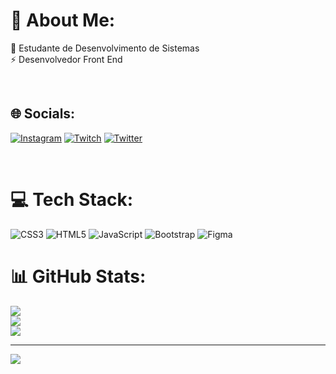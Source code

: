 # 💫 About Me:
🔭 Estudante de Desenvolvimento de Sistemas<br>⚡ Desenvolvedor Front End

<br>

## 🌐 Socials:
[![Instagram](https://img.shields.io/badge/Instagram-%23E4405F.svg?logo=Instagram&logoColor=white)](https://instagram.com/_r4fael.sx) [![Twitch](https://img.shields.io/badge/Twitch-%239146FF.svg?logo=Twitch&logoColor=white)](https://twitch.tv/r4faelzk) [![Twitter](https://img.shields.io/badge/Twitter-%231DA1F2.svg?logo=Twitter&logoColor=white)](https://twitter.com/rafaelferreir4x) 

<br>

# 💻 Tech Stack:
![CSS3](https://img.shields.io/badge/css3-%231572B6.svg?style=for-the-badge&logo=css3&logoColor=white) ![HTML5](https://img.shields.io/badge/html5-%23E34F26.svg?style=for-the-badge&logo=html5&logoColor=white) ![JavaScript](https://img.shields.io/badge/javascript-%23323330.svg?style=for-the-badge&logo=javascript&logoColor=%23F7DF1E) ![Bootstrap](https://img.shields.io/badge/bootstrap-%23563D7C.svg?style=for-the-badge&logo=bootstrap&logoColor=white) 	![Figma](https://img.shields.io/badge/figma-%23F24E1E.svg?style=for-the-badge&logo=figma&logoColor=white)
# 📊 GitHub Stats:
![](https://github-readme-stats.vercel.app/api?username=r4faelzk&theme=monokai&hide_border=false&include_all_commits=false&count_private=false)<br/>
![](https://github-readme-streak-stats.herokuapp.com/?user=r4faelzk&theme=monokai&hide_border=false)<br/>
![](https://github-readme-stats.vercel.app/api/top-langs/?username=r4faelzk&theme=monokai&hide_border=false&include_all_commits=false&count_private=false&layout=compact)

---
[![](https://visitcount.itsvg.in/api?id=r4faelzk&icon=2&color=0)](https://visitcount.itsvg.in)

<!-- Proudly created with GPRM ( https://gprm.itsvg.in ) -->
